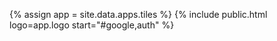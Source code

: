 {% assign app = site.data.apps.tiles %}
{% include public.html logo=app.logo start="#google,auth" %}